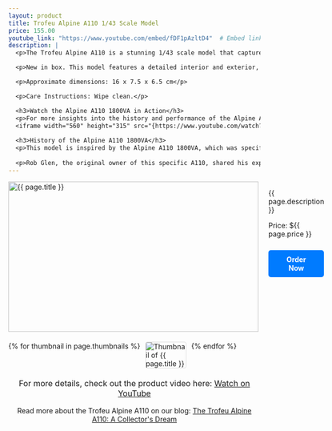 ```yaml
---
layout: product
title: Trofeu Alpine A110 1/43 Scale Model
price: 155.00
youtube_link: "https://www.youtube.com/embed/fDF1pAzltD4"  # Embed link
description: |
  <p>The Trofeu Alpine A110 is a stunning 1/43 scale model that captures the elegance and performance of the original Alpine A110. Known for its lightweight design and agile handling, this model showcases intricate details that appeal to collectors and enthusiasts alike. Perfect for display or as a centerpiece in any model car collection.</p>

  <p>New in box. This model features a detailed interior and exterior, making it a true collector's item. Made primarily of diecast metal with some plastic components.</p>

  <p>Approximate dimensions: 16 x 7.5 x 6.5 cm</p>

  <p>Care Instructions: Wipe clean.</p>

  <h3>Watch the Alpine A110 1800VA in Action</h3>
  <p>For more insights into the history and performance of the Alpine A110 1800VA, check out this video:</p>
  <iframe width="560" height="315" src="{https://www.youtube.com/watch?v=fDF1pAzltD4&t=86s" frameborder="0" allowfullscreen></iframe>
  
  <h3>History of the Alpine A110 1800VA</h3>
  <p>This model is inspired by the Alpine A110 1800VA, which was specifically built for the East African Safari Rallye in 1975. Only five of these special versions were constructed, showcasing the Alpine’s commitment to performance and endurance in challenging environments.</p>
  
  <p>Rob Glen, the original owner of this specific A110, shared his experiences participating in the Safari Rally, which you can read about <a href="https://www.alpinelab.de/en/post/a110-1800-gr-iv-safari-rally-1975" target="_blank">here</a>.</p>
---
```


<div class="product-detail">
    <div class="product-image-box">
        <img class="main-image" src="{{ page.image }}" alt="{{ page.title }}">
    </div>
    <div class="product-text">
        <p>{{ page.description }}</p>
        <p>Price: ${{ page.price }}</p>
        <a href="{{ site.baseurl }}/order" class="buy-now">Order Now</a>
    </div>
</div>

<div class="thumbnail-carousel">
    {% for thumbnail in page.thumbnails %}
    <img class="thumbnail" src="{{ thumbnail }}" alt="Thumbnail of {{ page.title }}">
    {% endfor %}
</div>

<div style="text-align: center;">
    <p class="youtube-link">For more details, check out the product video here: 
        <a href="{{ page.youtube_link }}" target="_blank">Watch on YouTube</a>
    </p>
    <p>Read more about the Trofeu Alpine A110 on our blog: 
        <a href="https://drfastfinds.github.io/drfastfinds-site/collectibles/diecast/trofeu/alpine/a110/2024/09/25/trofeu-alpine-a110.html">The Trofeu Alpine A110: A Collector's Dream</a>
    </p>
</div>

<style>
.product-detail {
    display: flex;
    align-items: flex-start;
    gap: 20px;
    margin-bottom: 20px;
}

.product-image-box {
    flex-shrink: 0;
    width: 500px; 
    height: 300px; 
    overflow: hidden; 
}

.main-image {
    width: 100%; 
    height: 100%; 
    object-fit: contain; 
    display: block;
}

.product-text {
    max-width: 400px;
    flex-grow: 1;
}

.thumbnail-carousel {
    margin-top: 20px;
    display: flex;
    flex-wrap: wrap; 
    gap: 10px;
    justify-content: flex-start;
}

.thumbnail {
    max-width: 80px;
    cursor: pointer;
    border: 1px solid #ddd;
    border-radius: 4px;
}

.youtube-link {
    text-align: center;
    margin-top: 20px;
    font-size: 16px;
}

.buy-now {
    display: inline-block;
    padding: 10px 20px;
    margin-top: 10px;
    background-color: #007bff;
    color: #fff;
    text-decoration: none;
    border-radius: 5px;
    font-weight: bold;
    text-align: center;
}

.buy-now:hover {
    background-color: #0056b3;
}
</style>

<script>
document.addEventListener('DOMContentLoaded', function() {
    const mainImage = document.querySelector('.main-image');
    const thumbnails = document.querySelectorAll('.thumbnail');

    thumbnails.forEach(thumbnail => {
        thumbnail.addEventListener('click', function() {
            mainImage.src = this.src;
        });
    });
});
</script>
